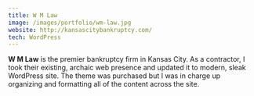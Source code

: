 ```yaml
---
title: W M Law
image: /images/portfolio/wm-law.jpg
website: http://kansascitybankruptcy.com/
tech: WordPress
---
```


**W M Law** is the premier bankruptcy firm in Kansas City. As a contractor, I took their existing, archaic web presence and updated it to modern, sleak WordPress site. The theme was purchased but I was in charge up organizing and formatting all of the content across the site.